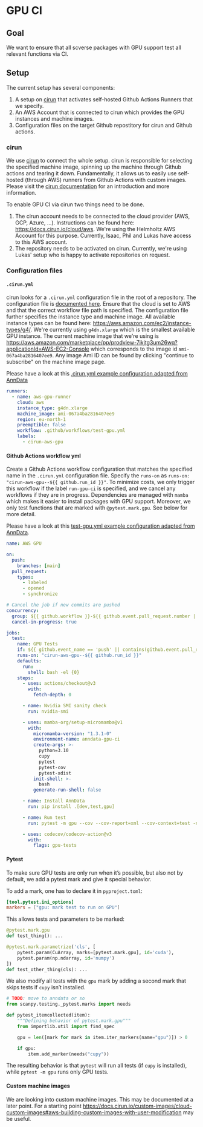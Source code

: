 # GPU CI

## Goal

We want to ensure that all scverse packages with GPU support test all relevant functions via CI.

## Setup

The current setup has several components:

1. A setup on [cirun](https://cirun.io) that activates self-hosted Github Actions Runners that we specify.
2. An AWS Account that is connected to cirun which provides the GPU instances and machine images.
3. Configuration files on the target Github repostitory for cirun and Github actions.

### cirun

We use [cirun](https://cirun.io) to connect the whole setup.
cirun is responsible for selecting the specified machine image, spinning up the machine through Github actions and tearing it down.
Fundamentally, it allows us to easily use self-hosted (through AWS) runners from Github Actions with custom images.
Please visit the [cirun documentation](https://docs.cirun.io/) for an introduction and more information.

To enable GPU CI via cirun two things need to be done.

1. The cirun account needs to be connected to the cloud provider (AWS, GCP, Azure, ...).
   Instructions can be found here: https://docs.cirun.io/cloud/aws.
   We're using the Helmholtz AWS Account for this purpose.
   Currently, Isaac, Phil and Lukas have access to this AWS account.
2. The repository needs to be activated on cirun. 
   Currently, we're using Lukas' setup who is happy to activate repositories on request.

### Configuration files

#### `.cirun.yml`

cirun looks for a `.cirun.yml` configuration file in the root of a repository.
The configuration file is [documented here](https://docs.cirun.io/reference/yaml).
Ensure that the cloud is set to AWS and that the correct workflow file path is specified.
The configuration file further specifies the instance type and machine image.
All available instance types can be found here: https://aws.amazon.com/ec2/instance-types/g4/.
We're currently using `g4dn.xlarge` which is the smallest available GPU instance.
The current machine image that we're using is https://aws.amazon.com/marketplace/pp/prodview-7ikjtg3um26wq?applicationId=AWS-EC2-Console which corresponds to the image id `ami-067a4ba2816407ee9`.
Any image Ami ID can be found by clicking "continue to subscribe" on the machine image page.

Please have a look at this [.cirun.yml example configuration adapted from AnnData](https://github.com/scverse/anndata/blob/main/.cirun.yml)

```yaml
runners:
  - name: aws-gpu-runner
    cloud: aws
    instance_type: g4dn.xlarge
    machine_image: ami-067a4ba2816407ee9
    region: eu-north-1
    preemptible: false
    workflow: .github/workflows/test-gpu.yml
    labels:
      - cirun-aws-gpu
```

#### Github Actions workflow yml

Create a Github Actions workflow configuration that matches the specified name in the `.cirun.yml` configuration file.
Specify the `runs-on` as `runs-on: "cirun-aws-gpu--${{ github.run_id }}"`.
To minimize costs, we only trigger this workflow if the label `run-gpu-ci` is specified, and we cancel any workflows if they are in progress.
Dependencies are managed with `mamba` which makes it easier to install packages with GPU support.
Moreover, we only test functions that are marked with `@pytest.mark.gpu`. See below for more detail.

Please have a look at this [ test-gpu.yml example configuration adapted from AnnData](https://github.com/scverse/anndata/blob/main/.github/workflows/test-gpu.yml).

```yaml
name: AWS GPU

on:
  push:
    branches: [main]
  pull_request:
    types:
      - labeled
      - opened
      - synchronize

# Cancel the job if new commits are pushed
concurrency:
  group: ${{ github.workflow }}-${{ github.event.pull_request.number || github.ref }}
  cancel-in-progress: true

jobs:
  test:
    name: GPU Tests
    if: ${{ github.event_name == 'push' || contains(github.event.pull_request.labels.*.name, 'run-gpu-ci') }}
    runs-on: "cirun-aws-gpu--${{ github.run_id }}"
    defaults:
      run:
        shell: bash -el {0}
    steps:
      - uses: actions/checkout@v3
        with:
          fetch-depth: 0

      - name: Nvidia SMI sanity check
        run: nvidia-smi

      - uses: mamba-org/setup-micromamba@v1
        with:
          micromamba-version: "1.3.1-0"
          environment-name: anndata-gpu-ci
          create-args: >-
            python=3.10
            cupy
            pytest
            pytest-cov
            pytest-xdist
          init-shell: >-
            bash
          generate-run-shell: false

      - name: Install AnnData
        run: pip install .[dev,test,gpu]

      - name: Run test
        run: pytest -m gpu --cov --cov-report=xml --cov-context=test -n 4

      - uses: codecov/codecov-action@v3
        with:
          flags: gpu-tests
```

#### Pytest

To make sure GPU tests are only run when it’s possible,
but also not by default, we add a pytest mark and give it special behavior.

To add a mark, one has to declare it in `pyproject.toml`:

```toml
[tool.pytest.ini_options]
markers = ["gpu: mark test to run on GPU"]
```

This allows tests and parameters to be marked:

```python
@pytest.mark.gpu
def test_thing(): ...

@pytest.mark.parametrize('cls', [
    pytest.param(CuArray, marks=[pytest.mark.gpu], id='cuda'),
    pytest.param(np.ndarray, id='numpy')
])
def test_other_thing(cls): ...
```

We also modify all tests with the `gpu` mark
by adding a second mark that skips tests if `cupy` isn’t installed.

```python
# TODO: move to anndata or so
from scanpy.testing._pytest.marks import needs

def pytest_itemcollected(item):
    """Defining behavior of pytest.mark.gpu"""
    from importlib.util import find_spec

    gpu = len([mark for mark in item.iter_markers(name="gpu")]) > 0

    if gpu:
        item.add_marker(needs("cupy"))
```

The resulting behavior is that `pytest` will run all tests
(if `cupy` is installed), while `pytest -m gpu` runs only GPU tests.

#### Custom machine images

We are looking into custom machine images. This may be documented at a later point.
For a starting point https://docs.cirun.io/custom-images/cloud-custom-images#aws-building-custom-images-with-user-modification may be useful.
